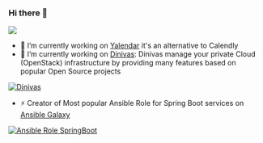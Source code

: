 ### Hi there 👋

![](https://github-readme-stats.vercel.app/api?username=orachide&count_private=false&show_icons=true&theme=highcontrast)

- 🔭 I’m currently working on [Yalendar](https://yalendar.com) it's an alternative to Calendly
- 🔭 I’m currently working on [Dinivas](https://github.com/dinivas/dinivas): Dinivas manage your private Cloud (OpenStack) infrastructure by providing many features based on popular Open Source projects

[![Dinivas](https://github-readme-stats.vercel.app/api/pin/?username=dinivas&repo=dinivas&theme=highcontrast)](https://github.com/dinivas/dinivas) 

- ⚡ Creator of Most popular Ansible Role for Spring Boot services on [Ansible Galaxy](https://galaxy.ansible.com/orachide/springboot_service)

[![Ansible Role SpringBoot](https://github-readme-stats.vercel.app/api/pin/?username=orachide&repo=ansible-role-springboot&theme=highcontrast)](https://github.com/orachide/ansible-role-springboot) 

<!--
**orachide/orachide** is a ✨ _special_ ✨ repository because its `README.md` (this file) appears on your GitHub profile.

Here are some ideas to get you started:

- 🔭 I’m currently working on ...
- 🌱 I’m currently learning ...
- 👯 I’m looking to collaborate on ...
- 🤔 I’m looking for help with ...
- 💬 Ask me about ...
- 📫 How to reach me: ...
- 😄 Pronouns: ...
- ⚡ Fun fact: ...
-->
